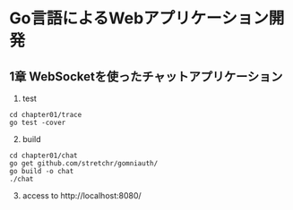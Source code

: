 # Go言語によるWebアプリケーション開発

## 1章 WebSocketを使ったチャットアプリケーション

1. test
```
cd chapter01/trace
go test -cover
```

2. build
```
cd chapter01/chat
go get github.com/stretchr/gomniauth/
go build -o chat
./chat
```

3. access to http://localhost:8080/